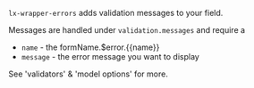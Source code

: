 `lx-wrapper-errors` adds validation messages to your field.

Messages are handled under `validation.messages` and require a 

* `name` - the formName.$error.{{name}}
* `message` - the error message you want to display

See 'validators' & 'model options' for more.
